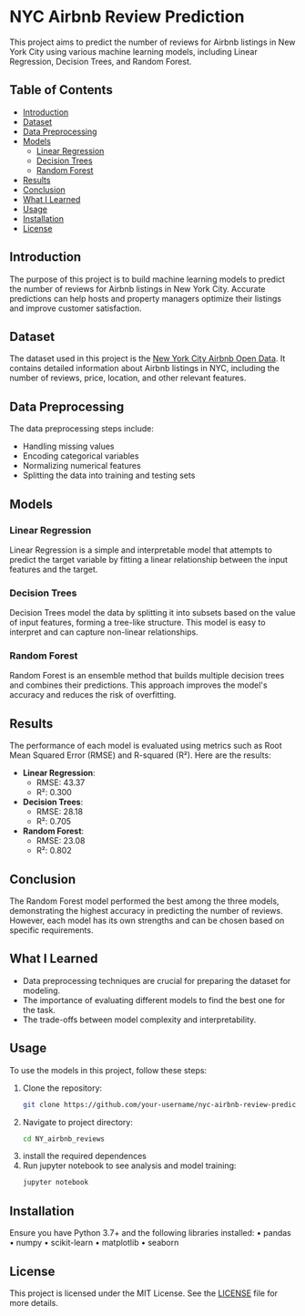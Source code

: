 # NYC Airbnb Review Prediction

This project aims to predict the number of reviews for Airbnb listings in New York City using various machine learning models, including Linear Regression, Decision Trees, and Random Forest.

## Table of Contents
- [Introduction](#introduction)
- [Dataset](#dataset)
- [Data Preprocessing](#data-preprocessing)
- [Models](#models)
  - [Linear Regression](#linear-regression)
  - [Decision Trees](#decision-trees)
  - [Random Forest](#random-forest)
- [Results](#results)
- [Conclusion](#conclusion)
- [What I Learned](#what-i-learned)
- [Usage](#usage)
- [Installation](#installation)
- [License](#license)

## Introduction
The purpose of this project is to build machine learning models to predict the number of reviews for Airbnb listings in New York City. Accurate predictions can help hosts and property managers optimize their listings and improve customer satisfaction.

## Dataset
The dataset used in this project is the [New York City Airbnb Open Data](http://insideairbnb.com/get-the-data.html). It contains detailed information about Airbnb listings in NYC, including the number of reviews, price, location, and other relevant features.

## Data Preprocessing
The data preprocessing steps include:
- Handling missing values
- Encoding categorical variables
- Normalizing numerical features
- Splitting the data into training and testing sets

## Models

### Linear Regression
Linear Regression is a simple and interpretable model that attempts to predict the target variable by fitting a linear relationship between the input features and the target.

### Decision Trees
Decision Trees model the data by splitting it into subsets based on the value of input features, forming a tree-like structure. This model is easy to interpret and can capture non-linear relationships.

### Random Forest
Random Forest is an ensemble method that builds multiple decision trees and combines their predictions. This approach improves the model's accuracy and reduces the risk of overfitting.

## Results
The performance of each model is evaluated using metrics such as Root Mean Squared Error (RMSE) and R-squared (R²). Here are the results:

- **Linear Regression**:
  - RMSE: 43.37
  - R²: 0.300
- **Decision Trees**:
  - RMSE: 28.18
  - R²: 0.705
- **Random Forest**:
  - RMSE: 23.08
  - R²: 0.802

## Conclusion
The Random Forest model performed the best among the three models, demonstrating the highest accuracy in predicting the number of reviews. However, each model has its own strengths and can be chosen based on specific requirements.

## What I Learned
- Data preprocessing techniques are crucial for preparing the dataset for modeling.
- The importance of evaluating different models to find the best one for the task.
- The trade-offs between model complexity and interpretability.

## Usage
To use the models in this project, follow these steps:

1. Clone the repository:
   ```bash
   git clone https://github.com/your-username/nyc-airbnb-review-prediction.git
   ```
2. Navigate to project directory:
   ```bash
   cd NY_airbnb_reviews
   ```
3. install the required dependences
4. Run jupyter notebook to see analysis and model training:
   ```bash
   jupyter notebook
   ```
## Installation
Ensure you have Python 3.7+ and the following libraries installed:
	•	pandas
	•	numpy
	•	scikit-learn
	•	matplotlib
	•	seaborn

## License
This project is licensed under the MIT License. See the [LICENSE](LICENSE) file for more details.
